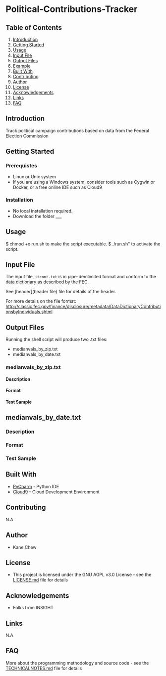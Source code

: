 # Political-Contributions-Tracker

## Table of Contents
1. [Introduction](README.md#introduction)
2. [Getting Started](README.md#getting-started)
3. [Usage](README.md#usage)
4. [Input File](README.md#input-file)
5. [Output Files](README.md#output-files)
6. [Example](README.md#example)
7. [Built With](README.md#built-with)
8. [Contributing](README.md#contributing)
9. [Author](README.md#author)
10. [License](README.md#license)
11. [Acknowledgements](README.md#acknowledgements)
11. [Links](README.md#links)
11. [FAQ](README.md#faq)

## Introduction
Track political campaign contributions based on data from the Federal Election Commission

## Getting Started

### Prerequistes

* Linux or Unix system
* If you are using a Windows system, consider tools such as Cygwin or Docker, or a free online IDE such as Cloud9

### Installation

* No local installation required. 
* Download the folder ___  

## Usage

$ chmod +x run.sh to make the script executable.
$ ./run.sh" to activate the script.

## Input File
The input file, `itcont.txt` is in pipe-demlimited format and conform to the data dictionary as described by the FEC.

See [header](header file) file for details of the header.

For more details on the file format:
http://classic.fec.gov/finance/disclosure/metadata/DataDictionaryContributionsbyIndividuals.shtml

## Output Files
Running the shell script will produce two .txt files:

* medianvals_by_zip.txt
* medianvals_by_date.txt

### medianvals_by_zip.txt

#### Description

#### Format

#### Test Sample

## medianvals_by_date.txt

### Description

### Format

### Test Sample

## Built With

* [PyCharm](https://www.jetbrains.com/pycharm/) - Python IDE
* [Cloud9](https://c9.io/) - Cloud Development Environment

## Contributing

N.A

## Author

* Kane Chew

## License

* This project is licensed under the GNU AGPL v3.0 License - see the [LICENSE.md](LICENSE) file for details

## Acknowledgements

* Folks from INSIGHT

## Links

N.A

## FAQ

More about the programming methodology and source code - see the [TECHNICALNOTES.md](TECHNICALNOTES) file for details


